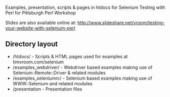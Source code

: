 Examples, presentation, scripts & pages in htdocs for Selenium Testing with Perl for Pittsburgh Perl Workshop

Slides are also available online at:
http://www.slideshare.net/vroom/testing-your-website-with-selenium-perl

Directory layout
--------------------

* /htdocs/ - Scripts & HTML pages used for examples at timvroom.com/selenium
* /examples_webdriver/ - Webdriver based examples making use of Selenium::Remote::Driver & related modules
* /examples_seleniumrc/ - Selenium based examples making use of WWW::Selenium and related modules
* /presentation - Presentation files
